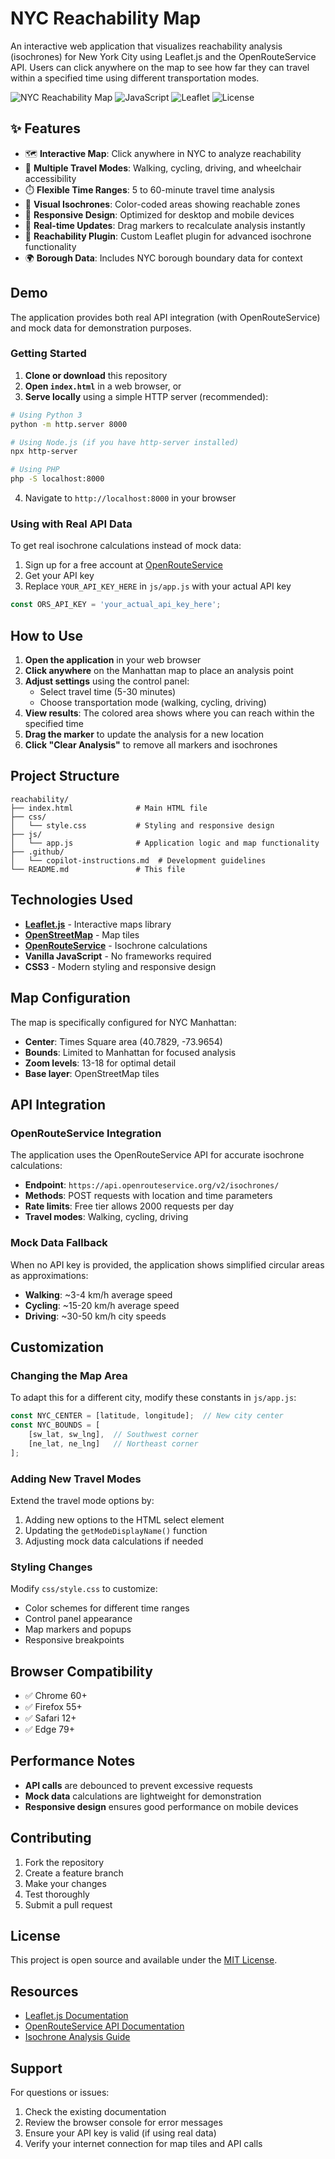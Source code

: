 # NYC Reachability Map

An interactive web application that visualizes reachability analysis (isochrones) for New York City using Leaflet.js and the OpenRouteService API. Users can click anywhere on the map to see how far they can travel within a specified time using different transportation modes.

![NYC Reachability Map](https://img.shields.io/badge/Status-Active-brightgreen.svg)
![JavaScript](https://img.shields.io/badge/JavaScript-ES6+-yellow.svg)
![Leaflet](https://img.shields.io/badge/Leaflet-1.9.4-green.svg)
![License](https://img.shields.io/badge/License-MIT-blue.svg)

## ✨ Features

- 🗺️ **Interactive Map**: Click anywhere in NYC to analyze reachability
- 🚶 **Multiple Travel Modes**: Walking, cycling, driving, and wheelchair accessibility
- ⏱️ **Flexible Time Ranges**: 5 to 60-minute travel time analysis
- 🎨 **Visual Isochrones**: Color-coded areas showing reachable zones
- 📱 **Responsive Design**: Optimized for desktop and mobile devices
- 🔄 **Real-time Updates**: Drag markers to recalculate analysis instantly
- 🧩 **Reachability Plugin**: Custom Leaflet plugin for advanced isochrone functionality
- 🌍 **Borough Data**: Includes NYC borough boundary data for context

## Demo

The application provides both real API integration (with OpenRouteService) and mock data for demonstration purposes.

### Getting Started

1. **Clone or download** this repository
2. **Open `index.html`** in a web browser, or
3. **Serve locally** using a simple HTTP server (recommended):

```bash
# Using Python 3
python -m http.server 8000

# Using Node.js (if you have http-server installed)
npx http-server

# Using PHP
php -S localhost:8000
```

4. Navigate to `http://localhost:8000` in your browser

### Using with Real API Data

To get real isochrone calculations instead of mock data:

1. Sign up for a free account at [OpenRouteService](https://openrouteservice.org/)
2. Get your API key
3. Replace `YOUR_API_KEY_HERE` in `js/app.js` with your actual API key

```javascript
const ORS_API_KEY = 'your_actual_api_key_here';
```

## How to Use

1. **Open the application** in your web browser
2. **Click anywhere** on the Manhattan map to place an analysis point
3. **Adjust settings** using the control panel:
   - Select travel time (5-30 minutes)
   - Choose transportation mode (walking, cycling, driving)
4. **View results**: The colored area shows where you can reach within the specified time
5. **Drag the marker** to update the analysis for a new location
6. **Click "Clear Analysis"** to remove all markers and isochrones

## Project Structure

```
reachability/
├── index.html              # Main HTML file
├── css/
│   └── style.css           # Styling and responsive design
├── js/
│   └── app.js              # Application logic and map functionality
├── .github/
│   └── copilot-instructions.md  # Development guidelines
└── README.md               # This file
```

## Technologies Used

- **[Leaflet.js](https://leafletjs.com/)** - Interactive maps library
- **[OpenStreetMap](https://www.openstreetmap.org/)** - Map tiles
- **[OpenRouteService](https://openrouteservice.org/)** - Isochrone calculations
- **Vanilla JavaScript** - No frameworks required
- **CSS3** - Modern styling and responsive design

## Map Configuration

The map is specifically configured for NYC Manhattan:

- **Center**: Times Square area (40.7829, -73.9654)
- **Bounds**: Limited to Manhattan for focused analysis
- **Zoom levels**: 13-18 for optimal detail
- **Base layer**: OpenStreetMap tiles

## API Integration

### OpenRouteService Integration

The application uses the OpenRouteService API for accurate isochrone calculations:

- **Endpoint**: `https://api.openrouteservice.org/v2/isochrones/`
- **Methods**: POST requests with location and time parameters
- **Rate limits**: Free tier allows 2000 requests per day
- **Travel modes**: Walking, cycling, driving

### Mock Data Fallback

When no API key is provided, the application shows simplified circular areas as approximations:

- **Walking**: ~3-4 km/h average speed
- **Cycling**: ~15-20 km/h average speed  
- **Driving**: ~30-50 km/h city speeds

## Customization

### Changing the Map Area

To adapt this for a different city, modify these constants in `js/app.js`:

```javascript
const NYC_CENTER = [latitude, longitude];  // New city center
const NYC_BOUNDS = [
    [sw_lat, sw_lng],  // Southwest corner
    [ne_lat, ne_lng]   // Northeast corner
];
```

### Adding New Travel Modes

Extend the travel mode options by:

1. Adding new options to the HTML select element
2. Updating the `getModeDisplayName()` function
3. Adjusting mock data calculations if needed

### Styling Changes

Modify `css/style.css` to customize:

- Color schemes for different time ranges
- Control panel appearance
- Map markers and popups
- Responsive breakpoints

## Browser Compatibility

- ✅ Chrome 60+
- ✅ Firefox 55+
- ✅ Safari 12+
- ✅ Edge 79+

## Performance Notes

- **API calls** are debounced to prevent excessive requests
- **Mock data** calculations are lightweight for demonstration
- **Responsive design** ensures good performance on mobile devices

## Contributing

1. Fork the repository
2. Create a feature branch
3. Make your changes
4. Test thoroughly
5. Submit a pull request

## License

This project is open source and available under the [MIT License](LICENSE).

## Resources

- [Leaflet.js Documentation](https://leafletjs.com/reference.html)
- [OpenRouteService API Documentation](https://openrouteservice.org/dev/#/api-docs)
- [Isochrone Analysis Guide](https://wiki.openstreetmap.org/wiki/Isochrone)

## Support

For questions or issues:

1. Check the existing documentation
2. Review the browser console for error messages
3. Ensure your API key is valid (if using real data)
4. Verify your internet connection for map tiles and API calls
